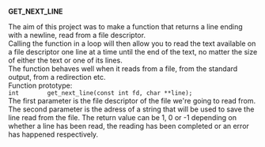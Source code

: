 **GET_NEXT_LINE**

The aim of this project was to make a function that returns a line ending with a newline, read from a file descriptor.  
Calling the function in a loop will then allow you to read the text available on a file descriptor one line at a time
until the end of the text, no matter the size of either the text or one of its lines.  
The function behaves well when it reads from a file, from the standard output, from a redirection etc.  
Function prototype:  
`int		get_next_line(const int fd, char **line);`  
The first parameter is the file descriptor of the file we're going to read from.  
The second parameter is the adress of a string that will be used to save the line read from the file.
The return value can be 1, 0 or -1 depending on whether a line has been read, the reading has been completed or
an error has happened respectively.
